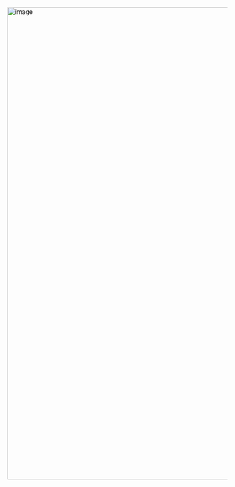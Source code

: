 <img width="1920" height="1080" alt="image" src="https://github.com/user-attachments/assets/a47a2d66-f8aa-4b5d-bdbe-c79edc8ac306" />
